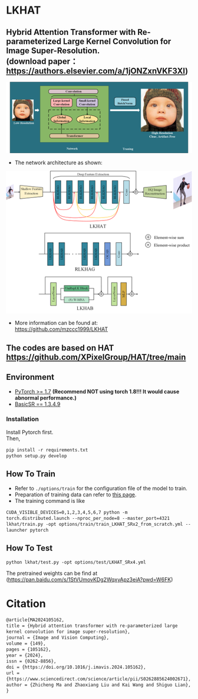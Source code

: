 # LKHAT
## Hybrid Attention Transformer with Re-parameterized Large Kernel Convolution for Image Super-Resolution. <br>(download paper： https://authors.elsevier.com/a/1jONZxnVKF3Xl)
![image](https://github.com/mzccc1999/LKHAT/blob/main/fig/PA.png)

- The network architecture as shown: <br>
  
![image](https://github.com/mzccc1999/LKHAT/blob/main/fig/architecture.png)

- More information can be found at: https://github.com/mzccc1999/LKHAT

## The codes are based on HAT https://github.com/XPixelGroup/HAT/tree/main

## Environment
- [PyTorch >= 1.7](https://pytorch.org/) **(Recommend **NOT** using torch 1.8!!! It would cause abnormal performance.)**
- [BasicSR == 1.3.4.9](https://github.com/XPixelGroup/BasicSR/blob/master/INSTALL.md) 
### Installation
Install Pytorch first. <br>
Then,
```
pip install -r requirements.txt
python setup.py develop
```

## How To Train
- Refer to `./options/train` for the configuration file of the model to train.
- Preparation of training data can refer to [this page](https://github.com/XPixelGroup/BasicSR/blob/master/docs/DatasetPreparation.md).
- The training command is like
```
CUDA_VISIBLE_DEVICES=0,1,2,3,4,5,6,7 python -m torch.distributed.launch --nproc_per_node=8 --master_port=4321 lkhat/train.py -opt options/train/train_LKHAT_SRx2_from_scratch.yml --launcher pytorch
```
## How To Test
```
python lkhat/test.py -opt options/test/LKHAT_SRx4.yml
```
The pretrained weights can be find at (https://pan.baidu.com/s/1StVUmovKDg2WqxyApz3eiA?pwd=W6FK)

# Citation
```
@article{MA2024105162,
title = {Hybrid attention transformer with re-parameterized large kernel convolution for image super-resolution},
journal = {Image and Vision Computing},
volume = {149},
pages = {105162},
year = {2024},
issn = {0262-8856},
doi = {https://doi.org/10.1016/j.imavis.2024.105162},
url = {https://www.sciencedirect.com/science/article/pii/S0262885624002671},
author = {Zhicheng Ma and Zhaoxiang Liu and Kai Wang and Shiguo Lian},
}
```

